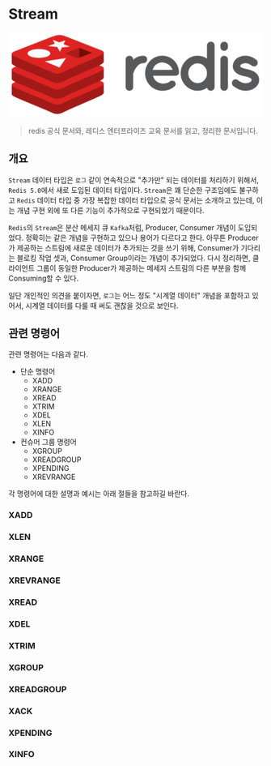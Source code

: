 # Stream

![logo](./../logo.png)

> redis 공식 문서와, 레디스 엔터프라이즈 교육 문서를 읽고, 정리한 문서입니다.

## 개요

`Stream` 데이터 타입은 `로그` 같이 연속적으로 "추가만" 되는 데이터를 처리하기 위해서, `Redis 5.0`에서 새로 도입된 데이터 타입이다. `Stream`은 꽤 단순한 구조임에도 불구하고 `Redis` 데이터 타입 중 가장 복잡한 데이터 타입으로 공식 문서는 소개하고 있는데, 이는 개념 구현 외에 또 다른 기능이 추가적으로 구현되었기 때문이다. 

`Redis`의 `Stream`은 분산 메세지 큐 `Kafka`처럼, Producer, Consumer 개념이 도입되었다. 정확히는 같은 개념을 구현하고 있으나 용어가 다르다고 한다. 아무튼 Producer가 제공하는 스트림에 새로운 데이터가 추가되는 것을 쓰기 위해, Consumer가 기다리는 블로킹 작업 셋과, Consumer Group이라는 개념이 추가되었다. 다시 정리하면, 클라이언트 그룹이 동일한 Producer가 제공하는 메세지 스트림의 다른 부분을 함께 Consuming할 수 있다.

일단 개인적인 의견을 붙이자면, `로그`는 어느 정도 "시계열 데이터" 개념을 포함하고 있어서, 시계열 데이터를 다룰 때 써도 괜찮을 것으로 보인다.


## 관련 명령어

관련 명령어는 다음과 같다.

* 단순 명령어
  * XADD 
  * XRANGE 
  * XREAD
  * XTRIM
  * XDEL
  * XLEN
  * XINFO
* 컨슈머 그룹 명령어
  * XGROUP
  * XREADGROUP
  * XPENDING
  * XREVRANGE








각 명령어에 대한 설명과 예시는 아래 절들을 참고하길 바란다.

### XADD
### XLEN
### XRANGE
### XREVRANGE
### XREAD
### XDEL
### XTRIM
### XGROUP
### XREADGROUP
### XACK
### XPENDING
### XINFO
